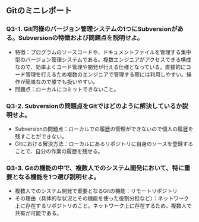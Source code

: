 ## Gitのミニレポート
### Q3-1. Git同様のバージョン管理システムの1つにSubversionがある。Subversionの特徴および問題点を説明せよ。
* 特徴：プログラムのソースコードや、ドキュメントファイルを管理する集中型のバージョン管理システムである。複数エンジニアがアクセスできる構成なので、効率よくコード管理や開発が行える仕様となっている。直接的にコード管理を行えるため複数のエンジニアで管理する際には利用しやすい。操作が簡単なので誰でも扱いやすい。
* 問題点：ローカルにコミットできないこと。
### Q3-2. Subversionの問題点をGitではどのように解決しているか説明せよ。
* Subversionの問題点：ローカルでの履歴の管理ができないので個人の履歴を残すことができない。
* Gitにおける解決方法：ローカルにあるリポジトリに自身のソースを登録することで、自分の作業の履歴を残せる。
### Q3-3. Gitの機能の中で、複数人でのシステム開発において、特に重要となる機能を1つ選び説明せよ。
* 複数人でのシステム開発で重要となるGitの機能：リモートリポジトリ
* その理由（具体的な状況とその機能を使った役割分担など）：ネットワーク上に存在するリポジトリのこと。ネットワーク上に存在するため、複数人で共有が可能である。
